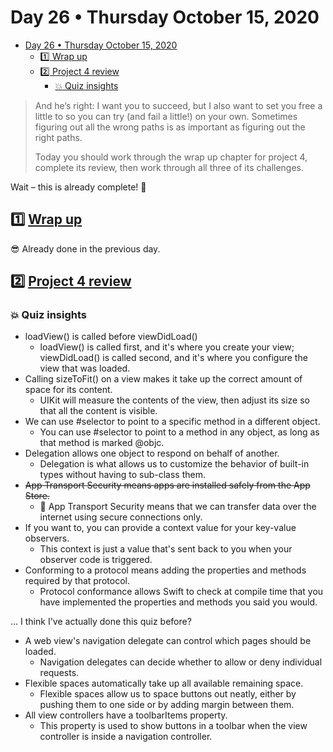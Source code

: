 # Day 26 • Thursday October 15, 2020

- [Day 26 • Thursday October 15, 2020](#day-26--thursday-october-15-2020)
  - [:one: Wrap up](#one-wrap-up)
  - [:two:  Project 4 review](#two--project-4-review)
    - [:boom: Quiz insights](#boom-quiz-insights)

>And he’s right: I want you to succeed, but I also want to set you free a little to so you can try (and fail a little!) on your own. Sometimes figuring out all the wrong paths is as important as figuring out the right paths.
>
>Today you should work through the wrap up chapter for project 4, complete its review, then work through all three of its challenges.

Wait – this is already complete! :tada:

## :one: [Wrap up](https://www.hackingwithswift.com/read/4/6/wrap-up) 

:sunglasses: Already done in the previous day.

## :two:  [Project 4 review](https://www.hackingwithswift.com/review/hws/project-4-easy-browser) 

### :boom: Quiz insights

* loadView() is called before viewDidLoad()
  * loadView() is called first, and it's where you create your view; viewDidLoad() is called second, and it's where you configure the view that was loaded.
* Calling sizeToFit() on a view makes it take up the correct amount of space for its content.
  * UIKit will measure the contents of the view, then adjust its size so that all the content is visible.
* We can use #selector to point to a specific method in a different object.
  * You can use #selector to point to a method in any object, as long as that method is marked @objc.
* Delegation allows one object to respond on behalf of another.
  * Delegation is what allows us to customize the behavior of built-in types without having to sub-class them.
* ~~App Transport Security means apps are installed safely from the App Store.~~
  * :red_circle: App Transport Security means that we can transfer data over the internet using secure connections only.
* If you want to, you can provide a context value for your key-value observers.
  * This context is just a value that's sent back to you when your observer code is triggered.
* Conforming to a protocol means adding the properties and methods required by that protocol.
  * Protocol conformance allows Swift to check at compile time that you have implemented the properties and methods you said you would.

... I think I've actually done this quiz before?

* A web view's navigation delegate can control which pages should be loaded.
  * Navigation delegates can decide whether to allow or deny individual requests.
* Flexible spaces automatically take up all available remaining space.
  * Flexible spaces allow us to space buttons out neatly, either by pushing them to one side or by adding margin between them.
* All view controllers have a toolbarItems property.
  * This property is used to show buttons in a toolbar when the view controller is inside a navigation controller.